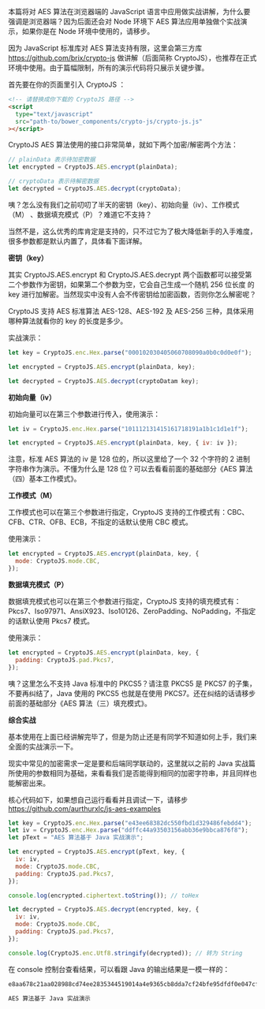 本篇将对 AES 算法在浏览器端的 JavaScript 语言中应用做实战讲解，为什么要强调是浏览器端？因为后面还会对 Node 环境下 AES 算法应用单独做个实战演示，如果你是在 Node 环境中使用的，请移步。

因为 JavaScript 标准库对 AES 算法支持有限，这里会第三方库 https://github.com/brix/crypto-js 做讲解（后面简称 CryptoJS），也推荐在正式环境中使用。由于篇幅限制，所有的演示代码将只展示关键步骤。

首先要在你的页面里引入 CryptoJS ：

```html
<!-- 请替换成你下载的 CryptoJS 路径 -->
<script
  type="text/javascript"
  src="path-to/bower_components/crypto-js/crypto-js.js"
></script>
```

CryptoJS AES 算法使用的接口非常简单，就如下两个加密/解密两个方法：

```javascript
// plainData 表示待加密数据
let encrypted = CryptoJS.AES.encrypt(plainData);

// cryptoData 表示待解密数据
let decrypted = CryptoJS.AES.decrypt(cryptoData);
```

咦？怎么没有我们之前叨叨了半天的密钥（key）、初始向量（iv）、工作模式（M） 、数据填充模式（P）？难道它不支持？

当然不是，这么优秀的库肯定是支持的，只不过它为了极大降低新手的入手难度，很多参数都是默认内置了，具体看下面详解。

**密钥（key）**

其实 CryptoJS.AES.encrypt 和 CryptoJS.AES.decrypt 两个函数都可以接受第二个参数作为密钥，如果第二个参数为空，它会自己生成一个随机 256 位长度 的 key 进行加解密。当然现实中没有人会不传密钥给加密函数，否则你怎么解密呢？

CryptoJS 支持 AES 标准算法 AES-128、AES-192 及 AES-256 三种，具体采用哪种算法就看你的 key 的长度是多少。

实战演示：

```javascript
let key = CryptoJS.enc.Hex.parse("000102030405060708090a0b0c0d0e0f");

let encrypted = CryptoJS.AES.encrypt(plainData, key);

let decrypted = CryptoJS.AES.decrypt(cryptoDatam key);
```

**初始向量（iv）**

初始向量可以在第三个参数进行传入，使用演示：

```javascript
let iv = CryptoJS.enc.Hex.parse("101112131415161718191a1b1c1d1e1f");

let encrypted = CryptoJS.AES.encrypt(plainData, key, { iv: iv });
```

注意，标准 AES 算法的 iv 是 128 位的，所以这里给了一个 32 个字符的 2 进制字符串作为演示。不懂为什么是 128 位？可以去看看前面的基础部分《AES 算法（四）基本工作模式》。

**工作模式（M）**

工作模式也可以在第三个参数进行指定，CryptoJS 支持的工作模式有：CBC、CFB、CTR、OFB、ECB，不指定的话默认使用 CBC 模式。

使用演示：

```javascript
let encrypted = CryptoJS.AES.encrypt(plainData, key, {
  mode: CryptoJS.mode.CBC,
});
```

**数据填充模式（P）**

数据填充模式也可以在第三个参数进行指定，CryptoJS 支持的填充模式有：Pkcs7、Iso97971、AnsiX923、Iso10126、ZeroPadding、NoPadding，不指定的话默认使用 Pkcs7 模式。

使用演示：

```javascript
let encrypted = CryptoJS.AES.encrypt(plainData, key, {
  padding: CryptoJS.pad.Pkcs7,
});
```

咦？这里怎么不支持 Java 标准中的 PKCS5？请注意 PKCS5 是 PKCS7 的子集，不要再纠结了，Java 使用的 PKCS5 也就是在使用 PKCS7。还在纠结的话请移步前面的基础部分《AES 算法（三）填充模式》。

**综合实战**

基本使用在上面已经讲解完毕了，但是为防止还是有同学不知道如何上手，我们来全面的实战演示一下。

现实中常见的加密需求一定是要和后端同学联动的，这里就以之前的 Java 实战篇所使用的参数相同为基础，来看看我们是否能得到相同的加密字符串，并且同样也能解密出来。

核心代码如下，如果想自己运行看看并且调试一下，请移步 https://github.com/aurthurxlc/js-aes-examples

```javascript
let key = CryptoJS.enc.Hex.parse("e43ee68382dc550fbd1d329486febdd4");
let iv = CryptoJS.enc.Hex.parse("ddffc44a93503156abb36e9bbca876f8");
let pText = "AES 算法基于 Java 实战演示";

let encrypted = CryptoJS.AES.encrypt(pText, key, {
  iv: iv,
  mode: CryptoJS.mode.CBC,
  padding: CryptoJS.pad.Pkcs7,
});

console.log(encrypted.ciphertext.toString()); // toHex

let decrypted = CryptoJS.AES.decrypt(encrypted, key, {
  iv: iv,
  mode: CryptoJS.mode.CBC,
  padding: CryptoJS.pad.Pkcs7,
});

console.log(CryptoJS.enc.Utf8.stringify(decrypted)); // 转为 String
```

在 console 控制台查看结果，可以看跟 Java 的输出结果是一模一样的：

```javascript
e8aa678c21aa028988cd74ee2835344519014a4e9365cb8dda7cf24bfe95dfdf0e047cf979587b02500ccad15415b1c3

AES 算法基于 Java 实战演示
```
